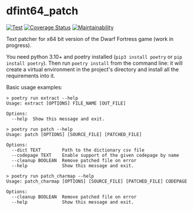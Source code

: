 # dfint64_patch

[![Test](https://github.com/dfint/dfint64_patch/actions/workflows/test.yml/badge.svg)](https://github.com/dfint/dfint64_patch/actions/workflows/test.yml)
[![Coverage Status](https://coveralls.io/repos/github/dfint/dfint64_patch/badge.svg)](https://coveralls.io/github/dfint/dfint64_patch)
[![Maintainability](https://api.codeclimate.com/v1/badges/a9408116a0faae2cb117/maintainability)](https://codeclimate.com/github/dfint/dfint64_patch/maintainability)

Text patcher for x64 bit version of the Dwarf Fortress game (work in progress).

You need python 3.10+ and poetry installed (`pip3 install poetry` or `pip install poetry`). Then run `poetry install` from the command line: it will create a virtual environment in the project's directory and install all the requirements into it. 

Basic usage examples:

```commandline
> poetry run extract --help
Usage: extract [OPTIONS] FILE_NAME [OUT_FILE]

Options:
  --help  Show this message and exit.
```

```commandline
> poetry run patch --help
Usage: patch [OPTIONS] [SOURCE_FILE] [PATCHED_FILE]

Options:
  --dict TEXT        Path to the dictionary csv file
  --codepage TEXT    Enable support of the given codepage by name
  --cleanup BOOLEAN  Remove patched file on error
  --help             Show this message and exit.
```

```commandline
> poetry run patch_charmap --help
Usage: patch_charmap [OPTIONS] [SOURCE_FILE] [PATCHED_FILE] CODEPAGE

Options:
  --cleanup BOOLEAN  Remove patched file on error
  --help             Show this message and exit.
```
